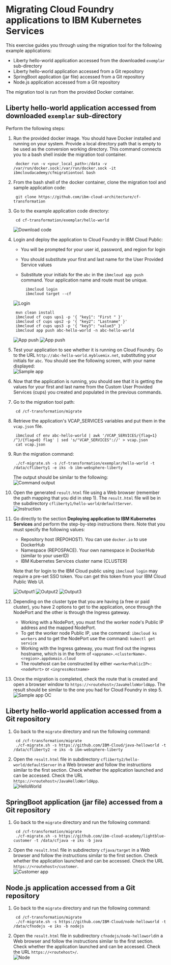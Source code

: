 # Migrating Cloud Foundry applications to IBM Kubernetes Services

This exercise guides you through using the migration tool for the following example applications:

- Liberty hello-world application accessed from the downloaded `exemplar` sub-directory
- Liberty hello-world application accessed from a Git repository
- SpringBoot application (jar file) accessed from a Git repository
- Node.js application accessed from a Git repository 

The migration tool is run from the provided Docker container.

## Liberty hello-world application accessed from downloaded `exemplar` sub-directory

Perform the following steps:

1. Run the provided docker image. You should have Docker installed and running on your system. Provide a local directory path that is empty to be used as the conversion working directory. This command connects you to a bash shell inside the migration tool container.

		docker run -v <your_local_path>:/data -v /var/run/docker.sock:/var/run/docker.sock -it ibmcloudacademy/cfmigrationtool bash


2. From the bash shell of the docker container, clone the migration tool and sample application code:

		git clone https://github.com/ibm-cloud-architecture/cf-transformation

3. Go to the example application code directory:

		cd cf-transformation/exemplar/hello-world
	![Download code](images/001-docker.png)

4. Login and deploy the application to Cloud Foundry in IBM Cloud Public:
 
	- You will be prompted for your user id, password, and region for login 
	- You should substitute your first and last name for the User Provided Service values
	- Substitute your initials for the `abc` in the `ibmcloud app push` command. Your application name and route must be unique.

			ibmcloud login 
			ibmcloud target --cf

	![Login](images/002-cflogin.png)

		mvn clean install
		ibmcloud cf cups ups1 -p '{ "key1": "First " }'
		ibmcloud cf cups ups2 -p '{ "key2": "Lastname" }'
		ibmcloud cf cups ups3 -p '{ "key3": "value3" }'
		ibmcloud app push abc-hello-world -n abc-hello-world

	![App push](images/003-cups.png)
	![App push](images/003-cfpush.png)

5. Test your application to see whether it is running on Cloud Foundry. Go to the URL `http://abc-hello-world.mybluemix.net`, substituting your initials for `abc`. You should see the following screen, with your name displayed: <br> ![Sample app](images/004-sampleapp.png)

6. Now that the application is running, you should see that it is getting the values for your first and last name from the Custom User Provided Services (cups) you created and populated in the previous commands.

8. Go to the migration tool path:

		cd /cf-transformation/migrate

7. Retrieve the application's VCAP_SERVICES variables and put them in the `vcap.json` file.

		ibmcloud cf env abc-hello-world | awk '/VCAP_SERVICES/{flag=1} /^}/{flag=0} flag' | sed 's/"VCAP_SERVICES"://' > vcap.json
		cat vcap.json

9. Run the migration command:

		./cf-migrate.sh -s /cf-transformation/exemplar/hello-world -t /data/cfliberty1 -e iks -b ibm-websphere-liberty

	The output should be similar to the following:<br>![Command output](images/006-convert.png)

10. Open the generated `result.html` file using a Web browser (remember the path mapping that you did in step 1). The `result.html` file will be in the subdirectory `cfliberty1/hello-world/defaultServer`.<br>![Instruction](images/007-result.png)

10. Go directly to the section **Deploying application to IBM Kubernetes Services** and perform the step-by-step instructions there. Note that you must specify the following values:

	- Repository host (REPOHOST). You can use `docker.io` to use DockerHub
	- Namespace (REPOSPACE). Your own namespace in DockerHub (similar to your userID)
	- IBM Kubernetes Services cluster name (CLUSTER)

	Note that for login to the IBM Cloud public using `ibmcloud login` may require a pre-set SSO token. You can get this token from your IBM Cloud Public Web UI.

	![Output1](images/007-1-output.png)
	![Output2](images/007-2-output.png)
	![Output3](images/007-3-output.png)

11. Depending on the cluster type that you are having (a free or paid cluster), you have 2 options to get to the application, once through the NodePort and the other is through the Ingress gateway.

	- Working with a NodePort, you must find the worker node's Public IP address and the mapped NodePort.
	- To get the worker node Public IP, use the command: `ibmcloud ks workers` and to get the NodePort use the command: `kubectl get service`
	- Working with the Ingress gateway, you must find out the ingress hostname, which is in the form of `<appname>.<clusterName>.<region>.appdomain.cloud`
	- The routehost can be constructed by either `<workerPublicIP>:<nodePort>` or `<ingressHostname>`

11. Once the migration is completed, check the route that is created and open a browser window to `https://<routehost>/JavaHelloWorldApp`. The result should be similar to the one you had for Cloud Foundry in step 5.<br>![Sample app OC](images/008-sampleapp.png)

## Liberty hello-world application accessed from a Git repository

1. Go back to the `migrate` directory and run the following command:

		cd /cf-transformation/migrate
		./cf-migrate.sh -s https://github.com/IBM-Cloud/java-helloworld -t /data/cfliberty2 -e iks -b ibm-websphere-liberty

2. Open the `result.html` file in subdirectory `cfliberty2/hello-world/defaultServer` in a Web browser and follow the instructions similar to the first section. Check whether the application launched and can be accessed. Check the URL `https://<routehost>/JavaHelloWorldApp`.<br>![HelloWorld](images/liberty2.png)

## SpringBoot application (jar file) accessed from a Git repository


1. Go back to the `migrate` directory and run the following command:

		cd /cf-transformation/migrate
		./cf-migrate.sh -s https://github.com/ibm-cloud-academy/lightblue-customer -t /data/cfjava -e iks -b java

2. Open the `result.html` file in subdirectory `cfjava/target` in a Web browser and follow the instructions similar to the first section. Check whether the application launched and can be accessed. Check the URL `https://<routehost>/customer`. <br>![Customer app](images/customer.png)


## Node.js application accessed from a Git repository


1. Go back to the `migrate` directory and run the following command:

		cd /cf-transformation/migrate
		./cf-migrate.sh -s https://github.com/IBM-Cloud/node-helloworld -t /data/cfnodejs -e iks -b nodejs

2. Open the `result.html` file in subdirectory `cfnodejs/node-helloworld`in a Web browser and follow the instructions similar to the first section. Check whether the application launched and can be accessed. Check the URL `https://<routehost>/`.<br>![Node](images/nodehello.png)


